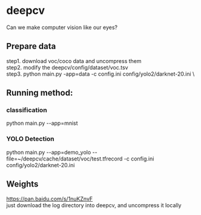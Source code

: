 # deepcv
Can we make computer vision like our eyes?

## Prepare data
step1. download voc/coco data and uncompress them \
step2. modify the deepcv/config/dataset/voc.tsv \
step3. python main.py -app=data -c config.ini config/yolo2/darknet-20.ini \

## Running method:

### classification
python main.py --app=mnist

### YOLO Detection
python main.py --app=demo_yolo --file=~/deepcv/cache/dataset/voc/test.tfrecord -c config.ini config/yolo2/darknet-20.ini

## Weights
https://pan.baidu.com/s/1nuKZnvF \
just download the log directory into deepcv, and uncompress it locally
